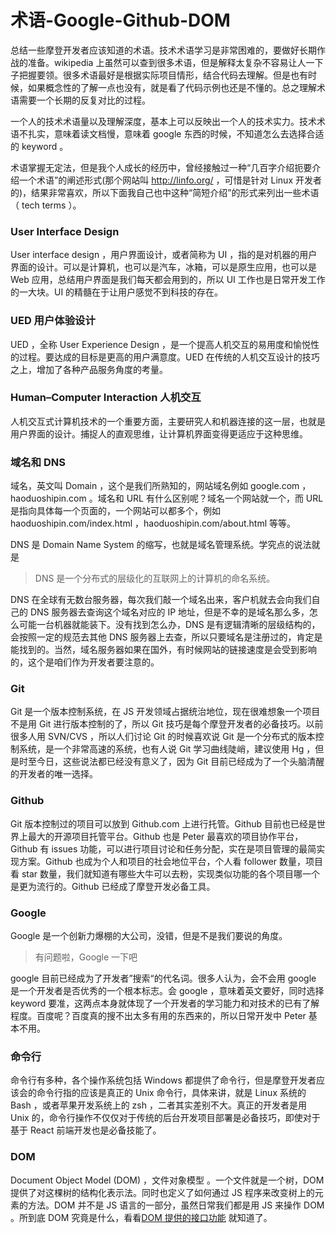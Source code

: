# 术语-Google-Github-DOM

总结一些摩登开发者应该知道的术语。技术术语学习是非常困难的，要做好长期作战的准备。wikipedia 上虽然可以查到很多术语，但是解释太复杂不容易让人一下子把握要领。很多术语最好是根据实际项目情形，结合代码去理解。但是也有时候，如果概念性的了解一点也没有，就是看了代码示例也还是不懂的。总之理解术语需要一个长期的反复对比的过程。

一个人的技术术语量以及理解深度，基本上可以反映出一个人的技术实力。技术术语不扎实，意味着读文档慢，意味着 google 东西的时候，不知道怎么去选择合适的 keyword 。

术语掌握无定法，但是我个人成长的经历中，曾经接触过一种“几百字介绍扼要介绍一个术语”的阐述形式(那个网站叫 http://linfo.org/ ，可惜是针对 Linux 开发者的)，结果非常喜欢，所以下面我自己也中这种“简短介绍”的形式来列出一些术语（ tech terms ）。

### User Interface Design 

User interface design ，用户界面设计，或者简称为 UI ，指的是对机器的用户界面的设计。可以是计算机，也可以是汽车，冰箱，可以是原生应用，也可以是 Web 应用，总结用户界面是我们每天都会用到的，所以 UI 工作也是日常开发工作的一大块。UI 的精髓在于让用户感觉不到科技的存在。

### UED 用户体验设计

UED ，全称 User Experience Design ，是一个提高人机交互的易用度和愉悦性的过程。要达成的目标是更高的用户满意度。UED 在传统的人机交互设计的技巧之上，增加了各种产品服务角度的考量。

### Human–Computer Interaction 人机交互

人机交互式计算机技术的一个重要方面，主要研究人和机器连接的这一层，也就是用户界面的设计。捕捉人的直观思维，让计算机界面变得更适应于这种思维。

### 域名和 DNS

域名，英文叫 Domain ，这个是我们所熟知的，网站域名例如 google.com ，haoduoshipin.com 。域名和 URL 有什么区别呢？域名一个网站就一个，而 URL 是指向具体每一个页面的，一个网站可以都多个，例如 haoduoshipin.com/index.html ，haoduoshipin.com/about.html 等等。

DNS 是 Domain Name System 的缩写，也就是域名管理系统。学究点的说法就是

> DNS 是一个分布式的层级化的互联网上的计算机的命名系统。

DNS 在全球有无数台服务器，每次我们敲一个域名出来，客户机就去会向我们自己的 DNS 服务器去查询这个域名对应的 IP 地址，但是不幸的是域名那么多，怎么可能一台机器就能装下。没有找到怎么办，DNS 是有逻辑清晰的层级结构的，会按照一定的规范去其他 DNS 服务器上去查，所以只要域名是注册过的，肯定是能找到的。当然，域名服务器如果在国外，有时候网站的链接速度是会受到影响的，这个是咱们作为开发者要注意的。

### Git

Git 是一个版本控制系统，在 JS 开发领域占据统治地位，现在很难想象一个项目不是用 Git 进行版本控制的了，所以 Git 技巧是每个摩登开发者的必备技巧。以前很多人用 SVN/CVS ，所以人们讨论 Git 的时候喜欢说 Git 是一个分布式的版本控制系统，是一个非常高速的系统，也有人说 Git 学习曲线陡峭，建议使用 Hg ，但是时至今日，这些说法都已经没有意义了，因为 Git 目前已经成为了一个头脑清醒的开发者的唯一选择。

### Github

Git 版本控制过的项目可以放到 Github.com 上进行托管。Github 目前也已经是世界上最大的开源项目托管平台。Github 也是 Peter 最喜欢的项目协作平台，Github 有 issues 功能，可以进行项目讨论和任务分配，实在是项目管理的最简实现方案。Github 也成为个人和项目的社会地位平台，个人看 follower 数量，项目看 star 数量，我们就知道有哪些大牛可以去粉，实现类似功能的各个项目哪一个是更为流行的。Github 已经成了摩登开发必备工具。

### Google

Google 是一个创新力爆棚的大公司，没错，但是不是我们要说的角度。

>有问题啦，Google 一下吧

google 目前已经成为了开发者”搜索“的代名词。很多人认为，会不会用 google 是一个开发者是否优秀的一个根本标志。会 google ，意味着英文要好，同时选择 keyword 要准，这两点本身就体现了一个开发者的学习能力和对技术的已有了解程度。百度呢？百度真的搜不出太多有用的东西来的，所以日常开发中 Peter 基本不用。

### 命令行

命令行有多种，各个操作系统包括 Windows 都提供了命令行，但是摩登开发者应该会的命令行指的应该是真正的 Unix 命令行，具体来讲，就是 Linux 系统的 Bash ，或者苹果开发系统上的 zsh ，二者其实差别不大。真正的开发者是用 Unix 的，命令行操作不仅仅对于传统的后台开发项目部署是必备技巧，即使对于基于 React 前端开发也是必备技能了。

### DOM

Document Object Model (DOM) ，文件对象模型 。一个文件就是一个树，DOM 提供了对这棵树的结构化表示法。同时也定义了如何通过 JS 程序来改变树上的元素的方法。DOM 并不是 JS 语言的一部分，虽然日常我们都是用 JS 来操作 DOM 。所到底 DOM 究竟是什么，看看[DOM 提供的接口功能](https://developer.mozilla.org/zh-TW/docs/Gecko_DOM_Reference) 就知道了。
